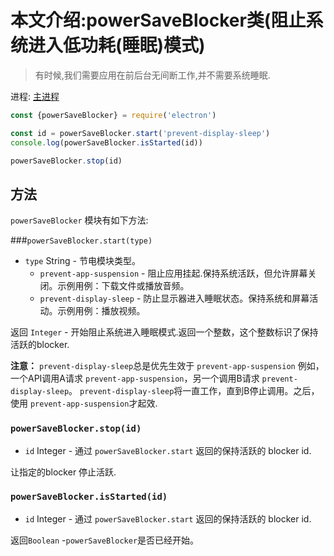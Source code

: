 # 本文介绍:powerSaveBlocker类(阻止系统进入低功耗(睡眠)模式)

> 有时候,我们需要应用在前后台无间断工作,并不需要系统睡眠.

进程: [主进程](../glossary.md#main-process)     

```javascript
const {powerSaveBlocker} = require('electron')

const id = powerSaveBlocker.start('prevent-display-sleep')
console.log(powerSaveBlocker.isStarted(id))

powerSaveBlocker.stop(id)
```

## 方法
`powerSaveBlocker` 模块有如下方法:

###`powerSaveBlocker.start(type)`

* `type` String  - 节电模块类型。
  * `prevent-app-suspension`  -  阻止应用挂起.保持系统活跃，但允许屏幕关闭。示例用例：下载文件或播放音频。
  * `prevent-display-sleep`  - 防止显示器进入睡眠状态。保持系统和屏幕活动。示例用例：播放视频。

返回 `Integer`  - 开始阻止系统进入睡眠模式.返回一个整数，这个整数标识了保持活跃的blocker.

 **注意：**  `prevent-display-sleep`总是优先生效于 `prevent-app-suspension`
例如，一个API调用A请求 `prevent-app-suspension`，另一个调用B请求 `prevent-display-sleep`。 `prevent-display-sleep`将一直工作，直到B停止调用。之后，使用 `prevent-app-suspension`才起效.

### `powerSaveBlocker.stop(id)`

* `id` Integer - 通过 `powerSaveBlocker.start` 返回的保持活跃的 blocker id.

让指定的blocker 停止活跃.

### `powerSaveBlocker.isStarted(id)`

* `id` Integer - 通过 `powerSaveBlocker.start` 返回的保持活跃的 blocker id.

返回`Boolean`  -`powerSaveBlocker`是否已经开始。
